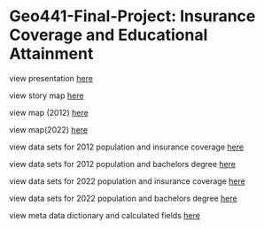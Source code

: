 # Geo441-Final-Project: Insurance Coverage and Educational Attainment

view presentation [here](https://docs.google.com/presentation/d/1fjv7qVi1ZEvft5XlLMwKi0JUg2-dn7IkPjJeU98UnNU/edit?usp=sharing)

view story map [here](https://arcg.is/1vjjyi3)

view map (2012) [here](https://drive.google.com/file/d/17sLXYRFz-w59nEKfOXSnULtjUy06WfZN/view?usp=sharing)

view map(2022) [here](https://drive.google.com/file/d/1_Jq_R8PdD4ZONPO-q4HGywQHhSQ0lzpY/view?usp=sharing)

view data sets for 2012 population and insurance coverage [here](https://drive.google.com/file/d/1DkIEC5S0RZOlb3rrcv7hZ2grBr2VPZA3/view?usp=sharing)

view data sets for 2012 population and bachelors degree [here](https://drive.google.com/file/d/1IN7IAWdxouqp8HZWpb_V9PxPs6N6kUWT/view?usp=sharing)

view data sets for 2022 population and insurance coverage [here](https://drive.google.com/file/d/1zLD5grucn1hjOGvEtQW_4rsrjrS1xTTS/view?usp=sharing)

view data sets for 2022 population and bachelors degree [here](https://drive.google.com/file/d/1NKj364sbfPEhpDhdS_g_wRz4SRWWXbe6/view?usp=sharing)

view meta data dictionary and calculated fields [here](https://docs.google.com/document/d/1yNyQx1iv6wS6RmbOzVGtTQMUxx9jsBN11zAQFbSHir0/edit?usp=sharing)
